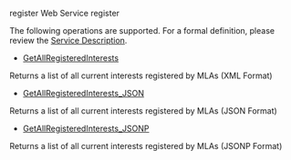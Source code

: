

 register Web Service
register
  
The following operations are supported. For a formal definition, please review the [Service Description](register.asmx?WSDL). 
* [GetAllRegisteredInterests](register.asmx?op=GetAllRegisteredInterests)
  
Returns a list of all current interests registered by MLAs (XML Format)
* [GetAllRegisteredInterests\_JSON](register.asmx?op=GetAllRegisteredInterests_JSON)
  
Returns a list of all current interests registered by MLAs (JSON Format)
* [GetAllRegisteredInterests\_JSONP](register.asmx?op=GetAllRegisteredInterests_JSONP)
  
Returns a list of all current interests registered by MLAs (JSONP Format)
